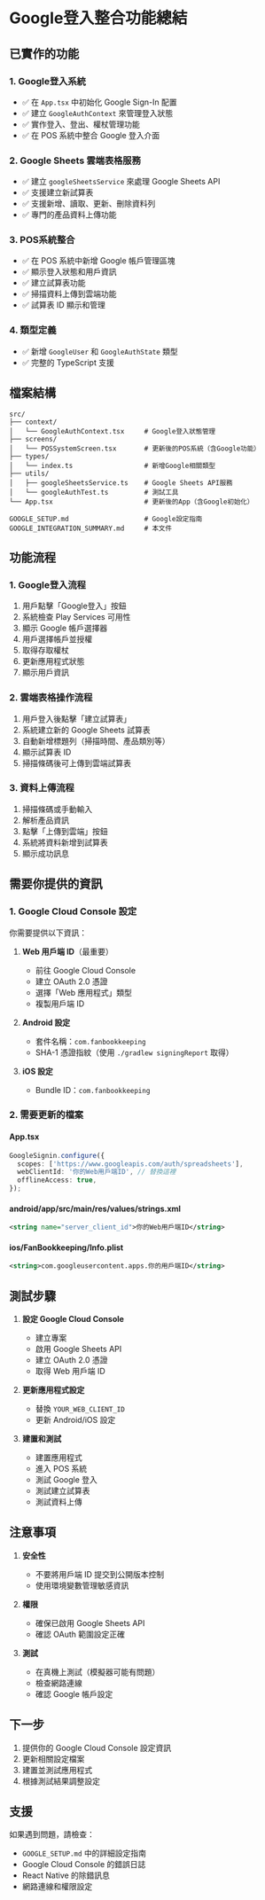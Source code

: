 # Google登入整合功能總結

## 已實作的功能

### 1. Google登入系統
- ✅ 在 `App.tsx` 中初始化 Google Sign-In 配置
- ✅ 建立 `GoogleAuthContext` 來管理登入狀態
- ✅ 實作登入、登出、權杖管理功能
- ✅ 在 POS 系統中整合 Google 登入介面

### 2. Google Sheets 雲端表格服務
- ✅ 建立 `googleSheetsService` 來處理 Google Sheets API
- ✅ 支援建立新試算表
- ✅ 支援新增、讀取、更新、刪除資料列
- ✅ 專門的產品資料上傳功能

### 3. POS系統整合
- ✅ 在 POS 系統中新增 Google 帳戶管理區塊
- ✅ 顯示登入狀態和用戶資訊
- ✅ 建立試算表功能
- ✅ 掃描資料上傳到雲端功能
- ✅ 試算表 ID 顯示和管理

### 4. 類型定義
- ✅ 新增 `GoogleUser` 和 `GoogleAuthState` 類型
- ✅ 完整的 TypeScript 支援

## 檔案結構

```
src/
├── context/
│   └── GoogleAuthContext.tsx     # Google登入狀態管理
├── screens/
│   └── POSSystemScreen.tsx       # 更新後的POS系統（含Google功能）
├── types/
│   └── index.ts                  # 新增Google相關類型
├── utils/
│   ├── googleSheetsService.ts    # Google Sheets API服務
│   └── googleAuthTest.ts         # 測試工具
└── App.tsx                       # 更新後的App（含Google初始化）

GOOGLE_SETUP.md                   # Google設定指南
GOOGLE_INTEGRATION_SUMMARY.md     # 本文件
```

## 功能流程

### 1. Google登入流程
1. 用戶點擊「Google登入」按鈕
2. 系統檢查 Play Services 可用性
3. 顯示 Google 帳戶選擇器
4. 用戶選擇帳戶並授權
5. 取得存取權杖
6. 更新應用程式狀態
7. 顯示用戶資訊

### 2. 雲端表格操作流程
1. 用戶登入後點擊「建立試算表」
2. 系統建立新的 Google Sheets 試算表
3. 自動新增標題列（掃描時間、產品類別等）
4. 顯示試算表 ID
5. 掃描條碼後可上傳到雲端試算表

### 3. 資料上傳流程
1. 掃描條碼或手動輸入
2. 解析產品資訊
3. 點擊「上傳到雲端」按鈕
4. 系統將資料新增到試算表
5. 顯示成功訊息

## 需要你提供的資訊

### 1. Google Cloud Console 設定
你需要提供以下資訊：

1. **Web 用戶端 ID**（最重要）
   - 前往 Google Cloud Console
   - 建立 OAuth 2.0 憑證
   - 選擇「Web 應用程式」類型
   - 複製用戶端 ID

2. **Android 設定**
   - 套件名稱：`com.fanbookkeeping`
   - SHA-1 憑證指紋（使用 `./gradlew signingReport` 取得）

3. **iOS 設定**
   - Bundle ID：`com.fanbookkeeping`

### 2. 需要更新的檔案

#### App.tsx
```typescript
GoogleSignin.configure({
  scopes: ['https://www.googleapis.com/auth/spreadsheets'],
  webClientId: '你的Web用戶端ID', // 替換這裡
  offlineAccess: true,
});
```

#### android/app/src/main/res/values/strings.xml
```xml
<string name="server_client_id">你的Web用戶端ID</string>
```

#### ios/FanBookkeeping/Info.plist
```xml
<string>com.googleusercontent.apps.你的用戶端ID</string>
```

## 測試步驟

1. **設定 Google Cloud Console**
   - 建立專案
   - 啟用 Google Sheets API
   - 建立 OAuth 2.0 憑證
   - 取得 Web 用戶端 ID

2. **更新應用程式設定**
   - 替換 `YOUR_WEB_CLIENT_ID`
   - 更新 Android/iOS 設定

3. **建置和測試**
   - 建置應用程式
   - 進入 POS 系統
   - 測試 Google 登入
   - 測試建立試算表
   - 測試資料上傳

## 注意事項

1. **安全性**
   - 不要將用戶端 ID 提交到公開版本控制
   - 使用環境變數管理敏感資訊

2. **權限**
   - 確保已啟用 Google Sheets API
   - 確認 OAuth 範圍設定正確

3. **測試**
   - 在真機上測試（模擬器可能有問題）
   - 檢查網路連線
   - 確認 Google 帳戶設定

## 下一步

1. 提供你的 Google Cloud Console 設定資訊
2. 更新相關設定檔案
3. 建置並測試應用程式
4. 根據測試結果調整設定

## 支援

如果遇到問題，請檢查：
- `GOOGLE_SETUP.md` 中的詳細設定指南
- Google Cloud Console 的錯誤日誌
- React Native 的除錯訊息
- 網路連線和權限設定 